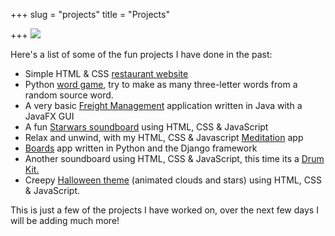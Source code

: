 +++
slug = "projects"
title = "Projects"

+++
![](/uploads/rsz_img_224824.png)

Here's a list of some of the fun projects I have done in the past:

* Simple HTML & CSS [restaurant website](https://html-css-resterauntdemo.netlify.app/)
* Python [word game](http://karlkavo.pythonanywhere.com/), try to make as many three-letter words from a random source word.
* A very basic [Freight Management](https://github.com/karlkavo/Java-Freight-Managment) application written in Java with a JavaFX GUI
* A fun [Starwars soundboard](https://star-wars-soundboard-js.netlify.app/) using HTML, CSS & JavaScript
* Relax and unwind, with my HTML, CSS & Javascript [Meditation](https://js-calm-relax-meditate.netlify.app/) app
* [Boards](http://red5jedi.pythonanywhere.com/) app written in Python and the Django framework
* Another soundboard using HTML, CSS & JavaScript, this time its a [Drum Kit.](https://jsdrumkit00001.netlify.app/)
* Creepy [Halloween theme](https://musing-knuth-ada0cf.netlify.app/) (animated clouds and stars) using HTML, CSS & JavaScript.

This is just a few of the projects I have worked on, over the next few days I will be adding much more!